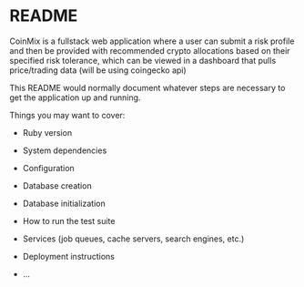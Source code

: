 # README


CoinMix is a fullstack web application where a user can submit a risk profile and then be provided with recommended crypto allocations based on their specified risk tolerance, which can be viewed in a dashboard that pulls price/trading data (will be using coingecko api)


This README would normally document whatever steps are necessary to get the
application up and running.

Things you may want to cover:

* Ruby version

* System dependencies

* Configuration

* Database creation

* Database initialization

* How to run the test suite

* Services (job queues, cache servers, search engines, etc.)

* Deployment instructions

* ...
